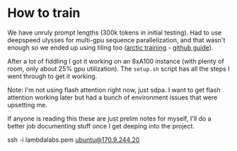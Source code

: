 # How to train

We have unruly prompt lengths (300k tokens in initial testing). Had to use deepspeed ulysses for multi-gpu sequence parallelization, and that wasn't enough so we ended up using tiling too ([arctic training](https://www.snowflake.com/en/engineering-blog/arctic-long-sequence-training-multi-million-token-ai/) - [github guide](https://github.com/snowflakedb/ArcticTraining/tree/main/projects/sequence-parallelism)).

After a lot of fiddling I got it working on an 8xA100 instance (with plenty of room, only about 25% gpu utilization). The `setup.sh` script has all the steps I went through to get it working. 

Note: I'm not using flash attention right now, just sdpa. I want to get flash attention working later but had a bunch of environment issues that were upsetting me.


If anyone is reading this these are just prelim notes for myself, I'll do a better job documenting stuff once I get deeping into the project. 

ssh -i lambdalabs.pem ubuntu@170.9.244.20

